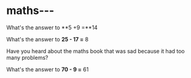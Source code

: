 # maths---

What's the answer to **5 +9 =**14

What's the answer to **25 - 17 =** 8

Have you heard about the maths book that was sad because it had too many problems?

What's the answer to **70 - 9 =** 61